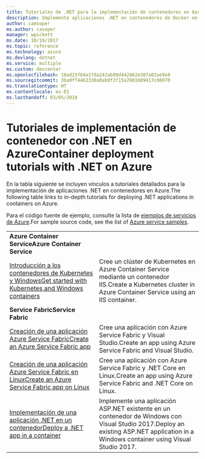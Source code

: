 ```yaml
---
title: Tutoriales de .NET para la implementación de contenedores en Azure
description: Implemente aplicaciones .NET en contenedores de Docker en Azure y escálelos con DC/OS, Mesos o Kubernetes.
author: camsoper
ms.author: casoper
manager: wpickett
ms.date: 10/19/2017
ms.topic: reference
ms.technology: azure
ms.devlang: dotnet
ms.service: multiple
ms.custom: devcenter
ms.openlocfilehash: 10ad25f84a17da241ab09d442862e307a02ae9e8
ms.sourcegitcommit: 3ba0ff4463338a0ab0f3f15a7601b89417c06970
ms.translationtype: HT
ms.contentlocale: es-ES
ms.lasthandoff: 03/05/2018
---
```

# <a name="container-deployment-tutorials-with-net-on-azure"></a><span data-ttu-id="ef6f2-103">Tutoriales de implementación de contenedor con .NET en Azure</span><span class="sxs-lookup"><span data-stu-id="ef6f2-103">Container deployment tutorials with .NET on Azure</span></span>

<span data-ttu-id="ef6f2-104">En la tabla siguiente se incluyen vínculos a tutoriales detallados para la implementación de aplicaciones .NET en contenedores en Azure.</span><span class="sxs-lookup"><span data-stu-id="ef6f2-104">The following table links to in-depth tutorials for deploying .NET applications in containers on Azure.</span></span>

<span data-ttu-id="ef6f2-105">Para el código fuente de ejemplo, consulte la lista de [ejemplos de servicios de Azure](https://azure.microsoft.com/resources/samples/?platform=dotnet).</span><span class="sxs-lookup"><span data-stu-id="ef6f2-105">For sample source code, see the list of [Azure service samples](https://azure.microsoft.com/resources/samples/?platform=dotnet).</span></span>

| | |
|---|---|
| <span data-ttu-id="ef6f2-106">**Azure Container Service**</span><span class="sxs-lookup"><span data-stu-id="ef6f2-106">**Azure Container Service**</span></span> ||
| <span data-ttu-id="ef6f2-107">[Introducción a los contenedores de Kubernetes y Windows][1]</span><span class="sxs-lookup"><span data-stu-id="ef6f2-107">[Get started with Kubernetes and Windows containers][1]</span></span> | <span data-ttu-id="ef6f2-108">Cree un clúster de Kubernetes en Azure Container Service mediante un contenedor IIS.</span><span class="sxs-lookup"><span data-stu-id="ef6f2-108">Create a Kubernetes cluster in Azure Container Service using an IIS container.</span></span>
|<span data-ttu-id="ef6f2-109">**Service Fabric**</span><span class="sxs-lookup"><span data-stu-id="ef6f2-109">**Service Fabric**</span></span>| |
| <span data-ttu-id="ef6f2-110">[Creación de una aplicación Azure Service Fabric][2]</span><span class="sxs-lookup"><span data-stu-id="ef6f2-110">[Create an Azure Service Fabric app][2]</span></span> | <span data-ttu-id="ef6f2-111">Cree una aplicación con Azure Service Fabric y Visual Studio.</span><span class="sxs-lookup"><span data-stu-id="ef6f2-111">Create an app using Azure Service Fabric and Visual Studio.</span></span> | 
| <span data-ttu-id="ef6f2-112">[Creación de una aplicación Azure Service Fabric en Linux][3]</span><span class="sxs-lookup"><span data-stu-id="ef6f2-112">[Create an Azure Service Fabric app on Linux][3]</span></span> | <span data-ttu-id="ef6f2-113">Cree una aplicación con Azure Service Fabric y .NET Core en Linux.</span><span class="sxs-lookup"><span data-stu-id="ef6f2-113">Create an  app using Azure Service Fabric and .NET Core on Linux.</span></span> | 
| <span data-ttu-id="ef6f2-114">[Implementación de una aplicación .NET en un contenedor][4]</span><span class="sxs-lookup"><span data-stu-id="ef6f2-114">[Deploy a .NET app in a container][4]</span></span> | <span data-ttu-id="ef6f2-115">Implemente una aplicación ASP.NET existente en un contenedor de Windows con Visual Studio 2017.</span><span class="sxs-lookup"><span data-stu-id="ef6f2-115">Deploy an existing ASP.NET application in a Windows container using Visual Studio 2017.</span></span>  |

[1]: /azure/container-service/container-service-kubernetes-windows-walkthrough
[2]: /azure/service-fabric/service-fabric-create-your-first-application-in-visual-studio
[3]: /azure/service-fabric/service-fabric-get-started-containers
[4]: /azure/service-fabric/service-fabric-host-app-in-a-container
